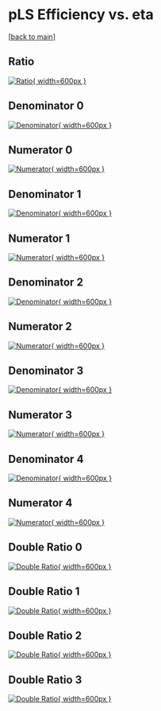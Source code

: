 # pLS Efficiency vs. eta

[[back to main](./)]



## Ratio

[![Ratio](../mtv/var/pLS_base_0_1_eff_eta.png){ width=600px }](../mtv/var/pLS_base_0_1_eff_eta.pdf)

## Denominator 0

[![Denominator](../mtv/den/pLS_base_0_1_eff_eta_den0.png){ width=600px }](../mtv/den/pLS_base_0_1_eff_eta_den0.pdf)

## Numerator 0

[![Numerator](../mtv/num/pLS_base_0_1_eff_eta_num0.png){ width=600px }](../mtv/num/pLS_base_0_1_eff_eta_num0.pdf)

## Denominator 1

[![Denominator](../mtv/den/pLS_base_0_1_eff_eta_den1.png){ width=600px }](../mtv/den/pLS_base_0_1_eff_eta_den1.pdf)

## Numerator 1

[![Numerator](../mtv/num/pLS_base_0_1_eff_eta_num1.png){ width=600px }](../mtv/num/pLS_base_0_1_eff_eta_num1.pdf)

## Denominator 2

[![Denominator](../mtv/den/pLS_base_0_1_eff_eta_den2.png){ width=600px }](../mtv/den/pLS_base_0_1_eff_eta_den2.pdf)

## Numerator 2

[![Numerator](../mtv/num/pLS_base_0_1_eff_eta_num2.png){ width=600px }](../mtv/num/pLS_base_0_1_eff_eta_num2.pdf)

## Denominator 3

[![Denominator](../mtv/den/pLS_base_0_1_eff_eta_den3.png){ width=600px }](../mtv/den/pLS_base_0_1_eff_eta_den3.pdf)

## Numerator 3

[![Numerator](../mtv/num/pLS_base_0_1_eff_eta_num3.png){ width=600px }](../mtv/num/pLS_base_0_1_eff_eta_num3.pdf)

## Denominator 4

[![Denominator](../mtv/den/pLS_base_0_1_eff_eta_den4.png){ width=600px }](../mtv/den/pLS_base_0_1_eff_eta_den4.pdf)

## Numerator 4

[![Numerator](../mtv/num/pLS_base_0_1_eff_eta_num4.png){ width=600px }](../mtv/num/pLS_base_0_1_eff_eta_num4.pdf)

## Double Ratio 0

[![Double Ratio](../mtv/ratio/pLS_base_0_1_eff_eta_ratio0.png){ width=600px }](../mtv/ratio/pLS_base_0_1_eff_eta_ratio0.pdf)

## Double Ratio 1

[![Double Ratio](../mtv/ratio/pLS_base_0_1_eff_eta_ratio1.png){ width=600px }](../mtv/ratio/pLS_base_0_1_eff_eta_ratio1.pdf)

## Double Ratio 2

[![Double Ratio](../mtv/ratio/pLS_base_0_1_eff_eta_ratio2.png){ width=600px }](../mtv/ratio/pLS_base_0_1_eff_eta_ratio2.pdf)

## Double Ratio 3

[![Double Ratio](../mtv/ratio/pLS_base_0_1_eff_eta_ratio3.png){ width=600px }](../mtv/ratio/pLS_base_0_1_eff_eta_ratio3.pdf)

